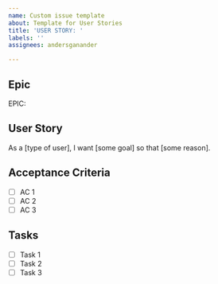 ```yaml
---
name: Custom issue template
about: Template for User Stories
title: 'USER STORY: '
labels: ''
assignees: andersganander

---
```


## Epic
EPIC: 

## User Story
As a [type of user], I want [some goal] so that [some reason].

## Acceptance Criteria
- [ ] AC 1
- [ ] AC 2
- [ ] AC 3

## Tasks
- [ ] Task 1
- [ ] Task 2
- [ ] Task 3
